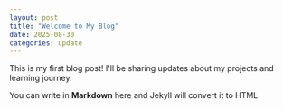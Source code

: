 ```yaml
---
layout: post
title: "Welcome to My Blog"
date: 2025-08-30
categories: update
---
```


This is my first blog post! I'll be sharing updates about my projects and learning journey.

You can write in **Markdown** here and Jekyll will convert it to HTML